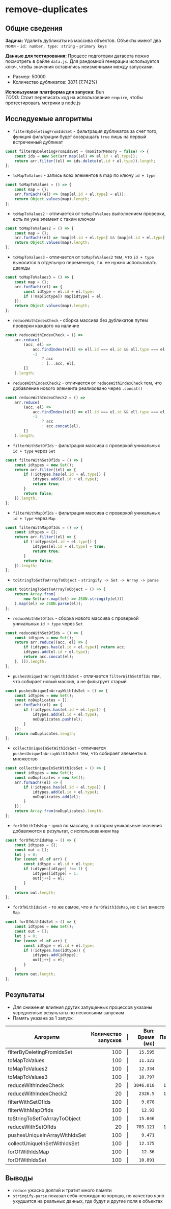 # remove-duplicates

## Общие сведения

**Задача:** Удалить дубликаты из массива объектов. Объекты имеют два поля - `id: number, type: string` - `primary keys`

**Данные для тестирования:** Процесс подготовки датасета пожно посмотреть в файле `data.js`. Для рандомной генерации используется ключ, чтобы значения оставились неизменными между запусками.

- Размер: 50000
- Количество дубликатов: 3871 (7.742%)

**Используемая платформа для запуска:** Bun  
*TODO:* Стоит переписать код на использование `require`, чтобы протестировать метрики в node.js

## Исследуемые алгоритмы

- `filterByDeletingFromIdsSet` - фильтрация дубликатов за счет того, функция фильтрации будет возвращать `true` лишь на первый встреченный дубликат

```js
const filterByDeletingFromIdsSet = (monitorMemory = false) => {
    const ids = new Set(arr.map((el) => el.id + el.type));
    return arr.filter((el) => ids.delete(el.id + el.type)).length;
};
```

- `toMapToValues` - запись всех элементов в map по ключу `id + type`

```js
const toMapToValues = () => {
    const map = {};
    arr.forEach((el) => (map[el.id + el.type] = el));
    return Object.values(map).length;
};
```

- `toMapToValues2` - отличается от `toMapToValues` выполнением проверки, есть ли уже элемент с таким ключом

```js
const toMapToValues2 = () => {
    const map = {};
    arr.forEach((el) => !map[el.id + el.type] && (map[el.id + el.type] = el));
    return Object.values(map).length;
};
```

- `toMapToValues3` - отличается от `toMapToValues2` тем, что `id + type` выносится в отдельную переменную, т.к. ее нужно использовать дважды

```js
const toMapToValues3 = () => {
    const map = {};
    arr.forEach((el) => {
        const idtype = el.id + el.type;
        if (!map[idtype]) map[idtype] = el;
    });
    return Object.values(map).length;
};
```

- `reduceWithIndexCheck` - сборка массива без дубликатов путем проверки каждого на наличие

```js
const reduceWithIndexCheck = () =>
    arr.reduce(
        (acc, el) =>
            acc.findIndex((ell) => ell.id === el.id && ell.type === el.type) >
            -1
                ? acc
                : [...acc, el],
        []
    ).length;
```

- `reduceWithIndexCheck2` - отличается от `reduceWithIndexCheck` тем, что добавление нового элемента реализовано через `.concat()`

```js
const reduceWithIndexCheck2 = () =>
    arr.reduce(
        (acc, el) =>
            acc.findIndex((ell) => ell.id === el.id && ell.type === el.type) >
            -1
                ? acc
                : acc.concat(el),
        []
    ).length;
```

- `filterWithSetOfIds` - фильтрация массива с проверкой уникальных `id + type` через `Set`

```js
const filterWithSetOfIds = () => {
    const idtypes = new Set();
    return arr.filter((el) => {
        if (!idtypes.has(el.id + el.type)) {
            idtypes.add(el.id + el.type);
            return true;
        }
        return false;
    }).length;
};
```

- `filterWithMapOfIds` - фильтрация массива с проверкой уникальных `id + type` через `Map`

```js
const filterWithMapOfIds = () => {
    const idtypes = {};
    return arr.filter((el) => {
        if (!idtypes[el.id + el.type]) {
            idtypes[el.id + el.type] = true;
            return true;
        }
        return false;
    }).length;
};
```

- `toStringToSetToArrayToObject` - `stringify -> Set -> Array -> parse`

```js
const toStringToSetToArrayToObject = () => {
    return Array.from(
        new Set(arr.map((el) => JSON.stringify(el)))
    ).map((el) => JSON.parse(el));
};
```

- `reduceWithSetOfIds` - сборка нового массива с проверкой уникальных `id + type` через `Set`

```js
const reduceWithSetOfIds = () => {
    const idtypes = new Set();
    return arr.reduce((acc, el) => {
        if (idtypes.has(el.id + el.type)) return acc;
        idtypes.add(el.id + el.type);
        return acc.concat(el);
    }, []).length;
};
```

- `pushesUniqueInArrayWithIdsSet` - отличается `filterWithSetOfIds` тем, что собирает новый массив, а не фильтрует старый

```js
const pushesUniqueInArrayWithIdsSet = () => {
    const idtypes = new Set();
    const noDuplicates = [];
    arr.forEach((el) => {
        if (!idtypes.has(el.id + el.type)) {
            idtypes.add(el.id + el.type);
            noDuplicates.push(el);
        }
    });
    return noDuplicates.length;
};
```

- `collectUniqueInSetWithIdsSet` - отличается `pushesUniqueInArrayWithIdsSet` тем, что собирает элементы в множество

```js
const collectUniqueInSetWithIdsSet = () => {
    const idtypes = new Set();
    const noDuplicates = new Set();
    arr.forEach((el) => {
        if (!idtypes.has(el.id + el.type)) {
            idtypes.add(el.id + el.type);
            noDuplicates.add(el);
        }
    });
    return Array.from(noDuplicates).length;
};
```

- `forOfWithIdsMap` - цикл по массиву, в котором уникальные значения добавляются в результат, с использованием `Map`

```js
const forOfWithIdsMap = () => {
    const idtypes = {};
    const out = [];
    let j = 0;
    for (const el of arr) {
        const idtype = el.id + el.type;
        if (idtypes[idtype] !== 1) {
            idtypes[idtype] = 1;
            out[j++] = el;
        }
    }
    return out.length;
};
```

- `forOfWithIdsSet` - то же самое, что и `forOfWithIdsMap`, но с `Set` вместо `Map`

```js
const forOfWithIdsSet = () => {
    const idtypes = new Set();
    const out = [];
    let j = 0;
    for (const el of arr) {
        const idtype = el.id + el.type;
        if (!idtypes.has(idtype)) {
            idtypes.add(idtype);
            out[j++] = el;
        }
    }
    return out.length;
};
```

## Результаты

- Для снижения влияния других запущенных процессов указаны усредненные результаты по нескольким запускам
- Память указана за 1 запуск

| Алгоритм | Количество запусков |\|| Bun: Время (мс) | Bun: Память (мб) | Bun: Результат |\|| Node: Время (мс) | Node: Память (мб) | Node: Результат |
|---|---:|---|---:|---:|:---:|---|---:|---:|:---:|
| filterByDeletingFromIdsSet    | 100 |\|| `15.595`   | `17.83`  | ![.](https://placehold.co/12x12/FFF176/FFF176) |\|| `20.186`   | `9.1`  | ![.](https://placehold.co/12x12/FFF176/FFF176) |
| toMapToValues                 | 100 |\|| `11.123`   | `8.53`   | ![.](https://placehold.co/12x12/81C784/81C784) |\|| `20.227`   | `12.3` | ![.](https://placehold.co/12x12/FFF176/FFF176) |
| toMapToValues2                | 100 |\|| `12.334`   | `11.11`  | ![.](https://placehold.co/12x12/FFF176/FFF176) |\|| `25.978`   | `15.2` | ![.](https://placehold.co/12x12/FFF176/FFF176) |
| toMapToValues3                | 100 |\|| `10.797`   | `8.83`   | ![.](https://placehold.co/12x12/81C784/81C784) |\|| `20.827`   | `12.4` | ![.](https://placehold.co/12x12/FFF176/FFF176) |
| reduceWithIndexCheck          |  20 |\|| `3846.018` | `167.78` | ![.](https://placehold.co/12x12/E57373/E57373) |\|| `3766.658` | `60.5` | ![.](https://placehold.co/12x12/E57373/E57373) |
| reduceWithIndexCheck2         |  20 |\|| `2326.5`   | `147.36` | ![.](https://placehold.co/12x12/E57373/E57373) |\|| `5406.284` | `55.3` | ![.](https://placehold.co/12x12/E57373/E57373) |
| filterWithSetOfIds            | 100 |\|| `9.078`    | `14.81`  | ![.](https://placehold.co/12x12/81C784/81C784) |\|| `14.12`    | `6.5`  | ![.](https://placehold.co/12x12/FFF176/FFF176) |
| filterWithMapOfIds            | 100 |\|| `12.93`    | `11.53`  | ![.](https://placehold.co/12x12/FFF176/FFF176) |\|| `17.645`   | `12.6` | ![.](https://placehold.co/12x12/FFF176/FFF176) |
| toStringToSetToArrayToObject  | 100 |\|| `15.046`   | `17.48`  | ![.](https://placehold.co/12x12/FFF176/FFF176) |\|| `31.639`   | `14.5` | ![.](https://placehold.co/12x12/FFF176/FFF176) |
| reduceWithSetOfIds            |  20 |\|| `703.121`  | `148.95` | ![.](https://placehold.co/12x12/E57373/E57373) |\|| `4579.778` | `46.7` | ![.](https://placehold.co/12x12/E57373/E57373) |
| pushesUniqueInArrayWithIdsSet | 100 |\|| `9.471`    | `14.97`  | ![.](https://placehold.co/12x12/81C784/81C784) |\|| `14.876`   | `6.7`  | ![.](https://placehold.co/12x12/FFF176/FFF176) |
| collectUniqueInSetWithIdsSet  | 100 |\|| `12.175`   | `17.13`  | ![.](https://placehold.co/12x12/FFF176/FFF176) |\|| `16.84`    | `6.9`  | ![.](https://placehold.co/12x12/FFF176/FFF176) |
| forOfWithIdsMap               | 100 |\|| `12.36`    | `9.53`   | ![.](https://placehold.co/12x12/FFF176/FFF176) |\|| `11.907`   | `12.5` | ![.](https://placehold.co/12x12/81C784/81C784) |
| forOfWithIdsSet               | 100 |\|| `10.891`   | `10.88`  | ![.](https://placehold.co/12x12/81C784/81C784) |\|| `9.057`    | `8.29` | ![.](https://placehold.co/12x12/81C784/81C784) |

## Выводы

- `reduce` ужасно долгий и тратит много памяти
- `stringify-parse` показал себя неожиданно хорошо, но качество явно ухудшится на реальных данных, где будут и другие поля в объектах
